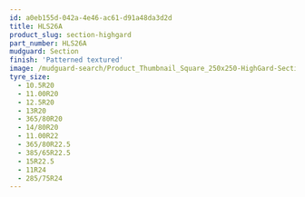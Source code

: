 ```yaml
---
id: a0eb155d-042a-4e46-ac61-d91a48da3d2d
title: HLS26A
product_slug: section-highgard
part_number: HLS26A
mudguard: Section
finish: 'Patterned textured'
image: /mudguard-search/Product_Thumbnail_Square_250x250-HighGard-Section.jpg
tyre_size:
  - 10.5R20
  - 11.00R20
  - 12.5R20
  - 13R20
  - 365/80R20
  - 14/80R20
  - 11.00R22
  - 365/80R22.5
  - 385/65R22.5
  - 15R22.5
  - 11R24
  - 285/75R24
---
```


